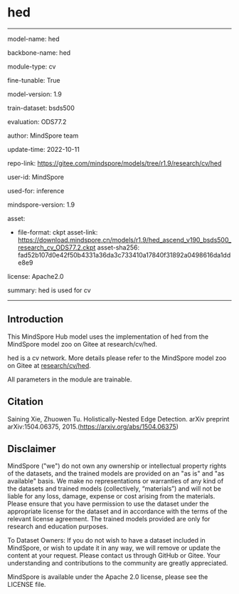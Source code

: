 # hed

---

model-name: hed

backbone-name: hed

module-type: cv

fine-tunable: True

model-version: 1.9

train-dataset: bsds500

evaluation: ODS77.2

author: MindSpore team

update-time: 2022-10-11

repo-link: <https://gitee.com/mindspore/models/tree/r1.9/research/cv/hed>

user-id: MindSpore

used-for: inference

mindspore-version: 1.9

asset:

-
    file-format: ckpt
    asset-link: <https://download.mindspore.cn/models/r1.9/hed_ascend_v190_bsds500_research_cv_ODS77.2.ckpt>
    asset-sha256: fad52b107d0e42f50b4331a36da3c733410a17840f31892a0498616da1dde8e9

license: Apache2.0

summary: hed is used for cv

---

## Introduction

This MindSpore Hub model uses the implementation of hed from the MindSpore model zoo on Gitee at research/cv/hed.

hed is a cv network. More details please refer to the MindSpore model zoo on Gitee at [research/cv/hed](https://gitee.com/mindspore/models/blob/r1.9/research/cv/hed/README.md).

All parameters in the module are trainable.

## Citation

Saining Xie, Zhuowen Tu. Holistically-Nested Edge Detection. arXiv preprint arXiv:1504.06375, 2015.(https://arxiv.org/abs/1504.06375)

## Disclaimer

MindSpore ("we") do not own any ownership or intellectual property rights of the datasets, and the trained models are provided on an "as is" and "as available" basis. We make no representations or warranties of any kind of the datasets and trained models (collectively, “materials”) and will not be liable for any loss, damage, expense or cost arising from the materials. Please ensure that you have permission to use the dataset under the appropriate license for the dataset and in accordance with the terms of the relevant license agreement. The trained models provided are only for research and education purposes.

To Dataset Owners: If you do not wish to have a dataset included in MindSpore, or wish to update it in any way, we will remove or update the content at your request. Please contact us through GitHub or Gitee. Your understanding and contributions to the community are greatly appreciated.

MindSpore is available under the Apache 2.0 license, please see the LICENSE file.

